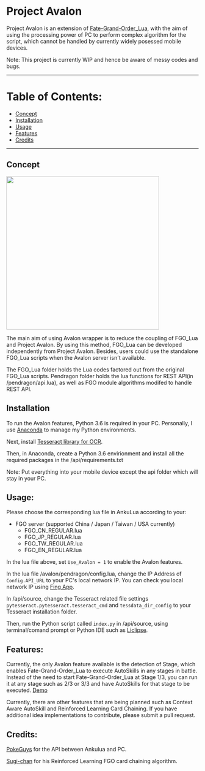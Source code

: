 # Project Avalon
Project Avalon is an extension of [Fate-Grand-Order_Lua](https://github.com/29988122/Fate-Grand-Order_Lua), with the aim of using the processing power of PC to perform complex algorithm for the script, which cannot be handled by currently widely posessed mobile devices.

Note: This project is currently WIP and hence be aware of messy codes and bugs.
***

# Table of Contents:
* [Concept](#concept)
* [Installation](#installation)
* [Usage](#usage)
* [Features](#features)
* [Credits](#credits)

***
## Concept
<img src="https://i.imgur.com/C4Zcmh4.png" width="400">

The main aim of using Avalon wrapper is to reduce the coupling of FGO_Lua and Project Avalon. By using this method, FGO_Lua can be developed independently from Project Avalon. Besides, users could use the standalone FGO_Lua scripts when the Avalon server isn't available.

The FGO_Lua folder holds the Lua codes factored out from the original FGO_Lua scripts. Pendragon folder holds the lua functions for REST API(in /pendragon/api.lua), as well as FGO module algorithms modifed to handle REST API.

## Installation
To run the Avalon features, Python 3.6 is required in your PC. Personally, I use [Anaconda](https://www.anaconda.com/) to manage my Python environments.

Next, install [Tesseract library for OCR](https://github.com/tesseract-ocr/tesseract/wiki).

Then, in Anaconda, create a Python 3.6 envirionment and install all the required packages in the /api/requirements.txt

Note: Put everything into your mobile device except the api folder which will stay in your PC.

## Usage:
Please choose the corresponding lua file in AnkuLua according to your:
* FGO server (supported China / Japan / Taiwan / USA currently)
    * FGO_CN_REGULAR.lua
    * FGO_JP_REGULAR.lua
    * FGO_TW_REGULAR.lua
    * FGO_EN_REGULAR.lua

In the lua file above, set ```Use_Avalon = 1``` to enable the Avalon features.

In the lua file /avalon/pendragon/config.lua, change the IP Address of ```Config.API_URL``` to your PC's local network IP. You can check you local network IP using [Fing App](https://www.fing.com/products/fing-app).

In /api/source, change the Tesseract related file settings ```pytesseract.pytesseract.tesseract_cmd``` and ```tessdata_dir_config``` to your Tesseract installation folder.

Then, run the Python script called ```index.py``` in /api/source, using terminal/comand prompt or Python IDE such as [Liclipse](https://www.liclipse.com/).

## Features:
Currently, the only Avalon feature available is the detection of Stage, which enables Fate-Grand-Order_Lua to execute AutoSkills in any stages in battle. Instead of the need to start Fate-Grand-Order_Lua at Stage 1/3, you can run it at any stage such as 2/3 or 3/3 and have AutoSkills for that stage to be executed. [Demo](https://streamable.com/v58lv)

Currently, there are other features that are being planned such as Context Aware AutoSkill and Reinforced Learning Card Chaining. If you have additional idea implementations to contribute, please submit a pull request.

## Credits:
[PokeGuys](https://github.com/PokeGuys/fgo-script) for the API between Ankulua and PC.

[Sugi-chan](https://github.com/sugi-chan/pendragon) for his Reinforced Learning FGO card chaining algorithm.
